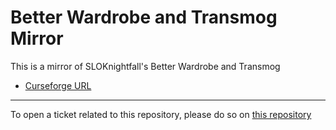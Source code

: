# Better Wardrobe and Transmog Mirror

This is a mirror of SLOKnightfall's Better Wardrobe and Transmog

- [Curseforge URL](https://www.curseforge.com/wow/addons/better-wardrobe-and-transmog)

----

To open a ticket related to this repository, please do so on [this repository](https://github.com/curseforge-mirror/.github)